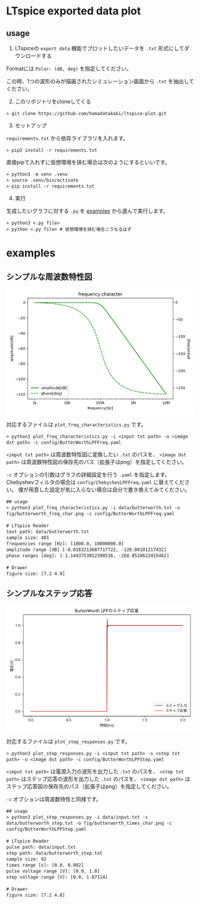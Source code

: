 # LTspice exported data plot

## usage

1. LTspiceの `export data` 機能でプロットしたいデータを `.txt` 形式にしてダウンロードする

Formatには `Polar: (dB, deg)` を指定してください。

この時、1つの波形のみが描画されたシミュレーション画面から `.txt` を抽出してください。

2. このリポジトリをcloneしてくる

```
> git clone https://github.com/hamadatakaki/ltspice-plot.git
```

3. セットアップ

`requirements.txt` から依存ライブラリを入れます。

```
> pip3 install -r requirements.txt
```

直接pipで入れずに仮想環境を挟む場合は次のようにするといいです。

```
> python3 -m venv .venv
> source .venv/bin/activate
> pip install -r requirements.txt
```

4. 実行

生成したいグラフに対する `.py` を [examples](#examples) から選んで実行します。

```
> python3 <.py file>
> python <.py file> # 仮想環境を挟む場合こうなるはず
```

# examples

## シンプルな周波数特性図

![SBWFC](fig/butterworth_freq_char.png)

対応するファイルは `plot_freq_characteristics.py` です。

```shell
> python3 plot_freq_characteristics.py -i <input txt path> -o <image dst path> -c config/ButterWorthLPFFreq.yaml
```

`<imput txt path>` は周波数特性図に変換したい `.txt` のパスを、 `<image dst path>` は周波数特性図の保存先のパス（拡張子はpng）を指定してください。

`-c` オプションの引数はグラフの詳細設定を行う `.yaml` を指定します。
Chebyshevフィルタの場合は `config/ChebyshevLPFFreq.yaml` に替えてください。
僕が用意した設定が気に入らない場合は自分で書き換えてみてください。

```shell
## usage
> python3 plot_freq_characteristics.py -i data/butterworth.txt -o fig/butterworth_freq_char.png -c config/ButterWorthLPFFreq.yaml

# LTspice Reader
text path: data/butterworth.txt
sample size: 401
frequencies range [Hz]: [1000.0, 10000000.0]
amplitude range [dB] [-0.0163213687717722, -120.00101217432]
phase ranges [deg]: [-1.1443753012390516, -268.8528622415462]

# Drawer
figure size: [7.2 4.8]
```

## シンプルなステップ応答

![SBWTC](fig/butterworth_times_char.png)

対応するファイルは `plot_step_responses.py` です。

```shell
> python3 plot_step_responses.py -i <input txt path> -s <step txt path> -o <image dst path> -c config/ButterWorthLPFStep.yaml
```

`<imput txt path>` は電源入力の波形を出力した `.txt` のパスを、
`<step txt path>` はステップ応答の波形を出力した `.txt` のパスを、
`<image dst path>` はステップ応答図の保存先のパス（拡張子はpng）を指定してください。

`-c` オプションは周波数特性と同様です。

```shell
## usage
> python3 plot_step_responses.py -i data/input.txt -s data/butterworth_step.txt -o fig/butterworth_times_char.png -c config/ButterWorthLPFStep.yaml

# LTspice Reader
pulse path: data/input.txt
step path: data/butterworth_step.txt
sample size: 92
times range [s]: [0.0, 0.002]
pulse voltage range [V]: [0.0, 1.0]
step voltage range [V]: [0.0, 1.07114]

# Drawer
figure size: [7.2 4.8]
```
